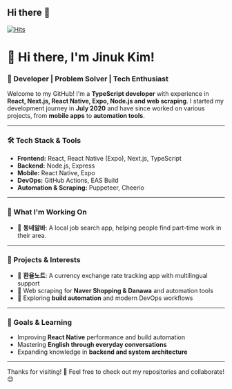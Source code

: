 ## Hi there 👋

[![Hits](https://hits.seeyoufarm.com/api/count/incr/badge.svg?url=https%3A%2F%2Fgithub.com%2Fukcasso%2Fhit-counter&count_bg=%2379C83D&title_bg=%23555555&icon=&icon_color=%23E7E7E7&title=hits&edge_flat=false)](https://hits.seeyoufarm.com)

# 👋 Hi there, I'm Jinuk Kim! 

### 🚀 Developer | Problem Solver | Tech Enthusiast

Welcome to my GitHub! I'm a **TypeScript developer** with experience in **React, Next.js, React Native, Expo, Node.js and web scraping**. I started my development journey in **July 2020** and have since worked on various projects, from **mobile apps** to **automation tools**.

---

### 🛠 Tech Stack & Tools
- **Frontend:** React, React Native (Expo), Next.js, TypeScript
- **Backend:** Node.js, Express
- **Mobile:** React Native, Expo
- **DevOps:** GitHub Actions, EAS Build
- **Automation & Scraping:** Puppeteer, Cheerio

---

### 🌟 What I'm Working On
- 📱 **동네알바**: A local job search app, helping people find part-time work in their area.

---

### 🌟 Projects & Interests
- 📱 **환율노트**: A currency exchange rate tracking app with multilingual support
- 🤖 Web scraping for **Naver Shopping & Danawa** and automation tools
- 🚀 Exploring **build automation** and modern DevOps workflows

---

### 🎯 Goals & Learning
- Improving **React Native** performance and build automation
- Mastering **English through everyday conversations**
- Expanding knowledge in **backend and system architecture**

---

Thanks for visiting! 🚀 Feel free to check out my repositories and collaborate! 😊
